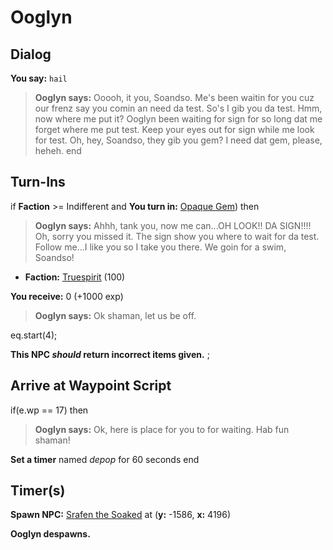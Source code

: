 # Ooglyn
## Dialog

**You say:** `hail`



>**Ooglyn says:** Ooooh, it you, Soandso. Me's been waitin for you cuz our frenz say you comin an need da test. So's I gib you da test. Hmm, now where me put it? Ooglyn been waiting for sign for so long dat me forget where me put test. Keep your eyes out for sign while me look for test. Oh, hey, Soandso, they gib you gem? I need dat gem, please, heheh.
end

## Turn-Ins




if **Faction** >= Indifferent and  **You turn in:** [Opaque Gem](/item/1666)) then 


>**Ooglyn says:** Ahhh, tank you, now me can...OH LOOK!! DA SIGN!!!! Oh, sorry you missed it. The sign show you where to wait for da test. Follow me...I like you so I take you there. We goin for a swim, Soandso!


* __Faction:__ [Truespirit](/faction/404) (100)


 **You receive:** 0 (+1000 exp)


>**Ooglyn says:** Ok shaman, let us be off.


eq.start(4);

**This NPC *should* return incorrect items given.**
;
## Arrive at Waypoint Script

if(e.wp == 17) then


>**Ooglyn says:** Ok, here is place for you to for waiting. Hab fun shaman!


**Set a timer** named *depop* for 60 seconds
end

## Timer(s)

**Spawn NPC:**  [Srafen the Soaked](/npc/98046) at (**y:** -1586, **x:** 4196)

**Ooglyn despawns.**

